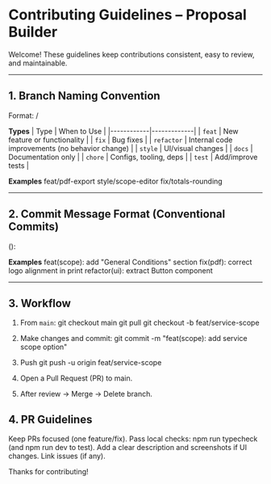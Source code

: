 # Contributing Guidelines – Proposal Builder

Welcome!
These guidelines keep contributions consistent, easy to review, and maintainable.

---

## 1. Branch Naming Convention

Format:
<type>/<short-description>

**Types**
| Type       | When to Use |
|------------|-------------|
| `feat`     | New feature or functionality |
| `fix`      | Bug fixes |
| `refactor` | Internal code improvements (no behavior change) |
| `style`    | UI/visual changes |
| `docs`     | Documentation only |
| `chore`    | Configs, tooling, deps |
| `test`     | Add/improve tests |

**Examples**
feat/pdf-export
style/scope-editor
fix/totals-rounding

---

## 2. Commit Message Format (Conventional Commits)
<type>(<scope>): <short description>

**Examples**
feat(scope): add "General Conditions" section
fix(pdf): correct logo alignment in print
refactor(ui): extract Button component

---

## 3. Workflow

1. From `main`:
git checkout main
git pull
git checkout -b feat/service-scope

2. Make changes and commit:
git commit -m "feat(scope): add service scope option"

3. Push
git push -u origin feat/service-scope
4. Open a Pull Request (PR) to main.
5. After review → Merge → Delete branch.

## 4. PR Guidelines
Keep PRs focused (one feature/fix).
Pass local checks: npm run typecheck (and npm run dev to test).
Add a clear description and screenshots if UI changes.
Link issues (if any).

Thanks for contributing!